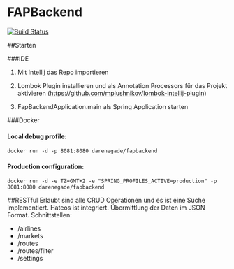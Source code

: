 # FAPBackend

[![Build Status](https://travis-ci.org/ORFAP/FAPBackend.svg?branch=master)](https://travis-ci.org/ORFAP/FAPBackend)


##Starten

###IDE
1. Mit Intellij das Repo importieren

2. Lombok Plugin installieren und als Annotation Processors für das Projekt aktivieren (https://github.com/mplushnikov/lombok-intellij-plugin)

3. FapBackendApplication.main als Spring Application starten

###Docker
#### Local debug profile:
```docker run -d -p 8081:8080 darenegade/fapbackend```
#### Production configuration:
```docker run -d -e TZ=GMT+2 -e "SPRING_PROFILES_ACTIVE=production" -p 8081:8080 darenegade/fapbackend```



##RESTful
Erlaubt sind alle CRUD Operationen und es ist eine Suche implementiert. Hateos ist integriert.
Übermittlung der Daten im JSON Format.
Schnittstellen:
* /airlines
* /markets
* /routes
* /routes/filter
* /settings
